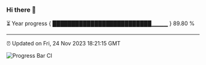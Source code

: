 ### Hi there 👋

⏳ Year progress { ██████████████████████████▁▁▁▁ } 89.80 %

---

⏰ Updated on Fri, 24 Nov 2023 18:21:15 GMT

![Progress Bar CI](https://github.com/ZhaoGui/ZhaoGui/workflows/Progress%20Bar%20CI/badge.svg)
